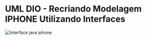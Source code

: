 # UML DIO - Recriando Modelagem IPHONE Utilizando Interfaces

![Interface java iphone](https://github.com/TalesGarden/uml-dio/assets/25533217/e1a13380-fecf-42d7-9758-206ec99c33e6)
